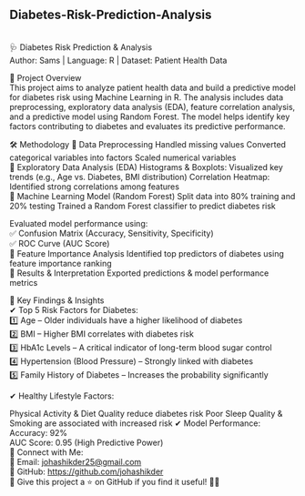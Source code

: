 ## Diabetes-Risk-Prediction-Analysis
<br>
🩺 Diabetes Risk Prediction & Analysis
<br>
Author: Sams | Language: R | Dataset: Patient Health Data
<br>

📌 Project Overview
<br>
This project aims to analyze patient health data and build a predictive model for diabetes risk using Machine Learning in R. The analysis includes data preprocessing, exploratory data analysis (EDA), feature correlation analysis, and a predictive model using Random Forest. The model helps identify key factors contributing to diabetes and evaluates its predictive performance.
<br>

🛠 Methodology
🔹 Data Preprocessing
Handled missing values
Converted categorical variables into factors
Scaled numerical variables
<br>
🔹 Exploratory Data Analysis (EDA)
Histograms & Boxplots: Visualized key trends (e.g., Age vs. Diabetes, BMI distribution)
Correlation Heatmap: Identified strong correlations among features
<br>
🔹 Machine Learning Model (Random Forest)
Split data into 80% training and 20% testing
Trained a Random Forest classifier to predict diabetes risk
<br>

Evaluated model performance using:
<br>
✅ Confusion Matrix (Accuracy, Sensitivity, Specificity)
<br>
✅ ROC Curve (AUC Score)
<br>
🔹 Feature Importance Analysis
Identified top predictors of diabetes using feature importance ranking
<br>
🔹 Results & Interpretation
Exported predictions & model performance metrics
<br>

📌 Key Findings & Insights
<br>
✔ Top 5 Risk Factors for Diabetes:
<br>
1️⃣ Age – Older individuals have a higher likelihood of diabetes
<br>
2️⃣ BMI – Higher BMI correlates with diabetes risk
<br>
3️⃣ HbA1c Levels – A critical indicator of long-term blood sugar control
<br>
4️⃣ Hypertension (Blood Pressure) – Strongly linked with diabetes
<br>
5️⃣ Family History of Diabetes – Increases the probability significantly
<br>

✔ Healthy Lifestyle Factors:
<br>

Physical Activity & Diet Quality reduce diabetes risk
Poor Sleep Quality & Smoking are associated with increased risk
✔ Model Performance:
<br>
Accuracy: 92%
<br>
AUC Score: 0.95 (High Predictive Power)
<br>
🔗 Connect with Me:
<br>
📧 Email: johashikder25@gmail.com
<br>
📌 GitHub: https://github.com/johashikder
<br>
📢 Give this project a ⭐ on GitHub if you find it useful! 🚀🔥

